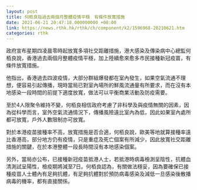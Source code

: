 ```yaml
---
layout: post
title: 何栢良指過去兩個月整體疫情平穩　有條件放寬措施
date: 2021-06-21 20:47:18.000000000 +08:00
link: https://news.rthk.hk/rthk/ch/component/k2/1596968-20210621.htm
categories: rthk
---
```


政府宣布星期四凌晨零時起放寬多項社交距離措施，港大感染及傳染病中心總監何栢良說，香港過去兩個月整體疫情平穩，加上陸續愈來愈多市民接種新冠疫苗，有條件放寬措施。

他指出，香港過去四波疫情，大部分群組爆發都在室內發生，如果空氣流通不理想，便容易引起傳播，現時當局已對室內場所的鮮風流通量有所要求，而在沒有本地感染一段時間的前提下適度放寬，做法可以平衡商業活動及防疫需要。

至於4人限聚令維持不變，何栢良相信政府考慮了非科學及與疫情無關的因素，因為從科學而言，室外空氣流通情況下，傳播風險遠比室內為低，因此如果室內處所都可放寬，戶外人數限制亦可放寬。

對於本港疫苗接種率不高，放寬措施是否合適，何栢良說，歐美等地就算接種率遠比香港高，部分地方仍有疫情，只是重症及死亡個案有所減少，因此放寬社交距離措施的關鍵，在於本港整體一段長時間沒有本地感染個案。

另外，當局亦公布，已接種新冠疫苗抵港人士，若抵港時病毒檢測呈陰性，抗體血清測試呈陽性，檢疫期將減至7日。何栢良認為，有關做法穩妥，因為要確保已接種疫苗人士體內有足夠抗體，有足夠抗體對於預防病毒感染及減低一旦感染後散播病毒的機率，都有直接關係。
